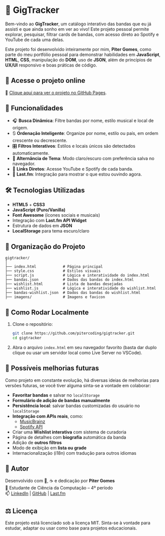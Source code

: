 # 🎸 GigTracker 

Bem-vindo ao **GigTracker**, um catálogo interativo das bandas que eu já assisti e que ainda sonho em ver ao vivo! Este projeto pessoal permite explorar, pesquisar, filtrar cards de bandas, com acesso direto ao Spotify e YouTube de cada uma delas.

Este projeto foi desenvolvido inteiramente por mim, **Piter Gomes**, como parte do meu portfólio pessoal para demonstrar habilidades em **JavaScript**, **HTML**, **CSS**, manipulação do **DOM**, uso de **JSON**, além de princípios de **UX/UI** responsivo e boas práticas de código.

## 📌 Acesse o projeto online

🔗 [Clique aqui para ver o projeto no GitHub Pages](https://pitercoding.github.io/gig-tracker/).

## 🚀 Funcionalidades

- 🎧 **Busca Dinâmica**: Filtre bandas por nome, estilo musical e local de origem.
- 🔃 **Ordenação Inteligente**: Organize por nome, estilo ou país, em ordem crescente ou decrescente.
- 🎛️ **Filtros Interativos**: Estilos e locais únicos são detectados automaticamente.
- 🌙 **Alternância de Tema**: Modo claro/escuro com preferência salva no navegador.
- 🔗 **Links Diretos**: Acesse YouTube e Spotify de cada banda.
- 📡 **Last.fm**: Integração para mostrar o que estou ouvindo agora.

## 🛠️ Tecnologias Utilizadas

- **HTML5** + **CSS3**  
- **JavaScript (Puro/Vanilla)**  
- **Font Awesome** (ícones sociais e musicais)  
- Integração com **Last.fm API Widget**  
- Estrutura de dados em **JSON** 
- **LocalStorage** para tema escuro/claro

## 📁 Organização do Projeto
```
gigtracker/
│
├── index.html            # Página principal
├── style.css             # Estilos visuais
├── script.js             # Lógica e interatividade do index.html
├── bandas.json           # Dados das bandas do index.html
├── wishlist.html         # Lista de bandas desejadas
├── wishlist.js           # Lógica e interatividade do wishlist.html
├── bandas-wishlist.json  # Dados das bandas do wishlist.html
├── imagens/              # Imagens e favicon
```

## 🔧 Como Rodar Localmente

1. Clone o repositório:
   ```bash
   git clone https://github.com/pitercoding/gigtracker.git
   cd gigtracker
    ```
2. Abra o arquivo `index.html` em seu navegador favorito (basta dar duplo clique ou usar um servidor local como Live Server no VSCode).

## 🧠 Possíveis melhorias futuras

Como projeto em constante evolução, há diversas ideias de melhorias para versões futuras, se você tiver alguma sinta-se a vontade em colaborar:

 * **Favoritar bandas** e salvar no `localStorage`
 * **Formulário de adição de bandas manualmente**
 * **Persistência local**: salvar bandas customizadas do usuário no `localStorage`
 * **Integração com APIs reais**, como:
    * [MusicBrainz](https://musicbrainz.org/)
    * [Spotify API](https://developer.spotify.com/)
 * Criar uma **Wishlist interativa** com sistema de curadoria
 * Página de detalhes com **biografia** automática da banda
 * Adição de **outros filtros**
 * Modo de exibição em **lista ou grade**
 * Internacionalização (i18n) com tradução para outros idiomas

## 👤 Autor
Desenvolvido com 🎸, ☕ e dedicação por **Piter Gomes**<br>
📍 Estudante de Ciência da Computação – 4º período<br>
📫 [LinkedIn](https://www.linkedin.com/in/piter-gomes-4a39281a1/) | [GitHub](https://github.com/pitercoding) | [Last.fm](https://www.last.fm/pt/user/Thisisdefeat)

## ⚖️ Licença
Este projeto está licenciado sob a licença MIT.
Sinta-se à vontade para estudar, adaptar ou usar como base para projetos educacionais.
